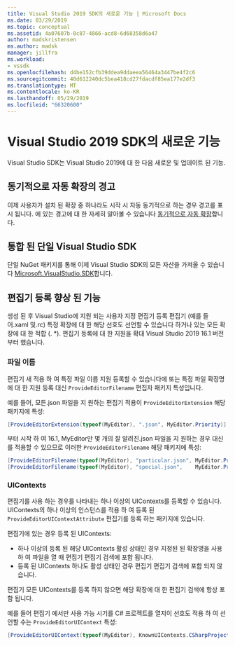 ```yaml
---
title: Visual Studio 2019 SDK의 새로운 기능 | Microsoft Docs
ms.date: 03/29/2019
ms.topic: conceptual
ms.assetid: 4a07607b-0c87-4866-acd8-6d68358d6a47
author: madskristensen
ms.author: madsk
manager: jillfra
ms.workload:
- vssdk
ms.openlocfilehash: d4be152cfb39ddea9ddaeea56464a3447be4f2c6
ms.sourcegitcommit: 40d612240dc5bea418cd27fdacdf85ea177e2df3
ms.translationtype: MT
ms.contentlocale: ko-KR
ms.lasthandoff: 05/29/2019
ms.locfileid: "66320600"
---
```

# <a name="whats-new-in-the-visual-studio-2019-sdk"></a>Visual Studio 2019 SDK의 새로운 기능

Visual Studio SDK는 Visual Studio 2019에 대 한 다음 새로운 및 업데이트 된 기능.

## <a name="synchronously-autoloaded-extensions-warning"></a>동기적으로 자동 확장의 경고

이제 사용자가 설치 된 확장 중 하나라도 시작 시 자동 동기적으로 하는 경우 경고를 표시 됩니다. 에 있는 경고에 대 한 자세히 알아볼 수 있습니다 [동기적으로 자동 확장](synchronously-autoloaded-extensions.md)합니다.

## <a name="single-unified-visual-studio-sdk"></a>통합 된 단일 Visual Studio SDK

단일 NuGet 패키지를 통해 이제 Visual Studio SDK의 모든 자산을 가져올 수 있습니다 [Microsoft.VisualStudio.SDK](https://www.nuget.org/packages/microsoft.visualstudio.sdk)합니다.

## <a name="editor-registration-enhancements"></a>편집기 등록 향상 된 기능

생성 된 후 Visual Studio에 지원 되는 사용자 지정 편집기 등록 편집기 (예를 들어.xaml 및.rc) 특정 확장에 대 한 해당 선호도 선언할 수 있습니다 하거나 있는 모든 확장에 대 한 적합 (. *). 편집기 등록에 대 한 지원을 확대 Visual Studio 2019 16.1 버전부터 했습니다.

### <a name="filenames"></a>파일 이름

편집기 새 적용 하 여 특정 파일 이름 지원 등록할 수 있습니다에 또는 특정 파일 확장명에 대 한 지원 등록 대신 `ProvideEditorFilename` 편집자 패키지 특성입니다.

예를 들어, 모든.json 파일을 지 원하는 편집기 적용이 `ProvideEditorExtension` 해당 패키지에 특성:

```cs
[ProvideEditorExtension(typeof(MyEditor), ".json", MyEditor.Priority)]
```

부터 시작 하 여 16.1, MyEditor만 몇 개의 잘 알려진.json 파일을 지 원하는 경우 대신를 적용할 수 있으므로 이러한 `ProvideEditorFilename` 해당 패키지에 특성:

```cs
[ProvideEditorFilename(typeof(MyEditor), "particular.json", MyEditor.Priority)]
[ProvideEditorFilename(typeof(MyEditor), "special.json",    MyEditor.Priority)]
```

### <a name="uicontexts"></a>UIContexts

편집기를 사용 하는 경우를 나타내는 하나 이상의 UIContexts를 등록할 수 있습니다. UIContexts의 하나 이상의 인스턴스를 적용 하 여 등록 된 `ProvideEditorUIContextAttribute` 편집기를 등록 하는 패키지에 있습니다.

편집기에 있는 경우 등록 된 UIContexts:

- 하나 이상의 등록 된 해당 UIContexts 활성 상태인 경우 지정된 된 확장명을 사용 하 여 파일을 열 때 편집기 편집기 검색에 포함 됩니다.
- 등록 된 UIContexts 하나도 활성 상태인 경우 편집기 편집기 검색에 포함 되지 않습니다.

편집기 모든 UIContexts를 등록 하지 않으면 해당 확장에 대 한 편집기 검색에 항상 포함 됩니다.

예를 들어 편집기 에서만 사용 가능 시기를 C# 프로젝트를 열지이 선호도 적용 하 여 선언할 수는 `ProvideEditorUIContext` 특성:

```cs
[ProvideEditorUIContext(typeof(MyEditor), KnownUIContexts.CSharpProjectContext)]
```

